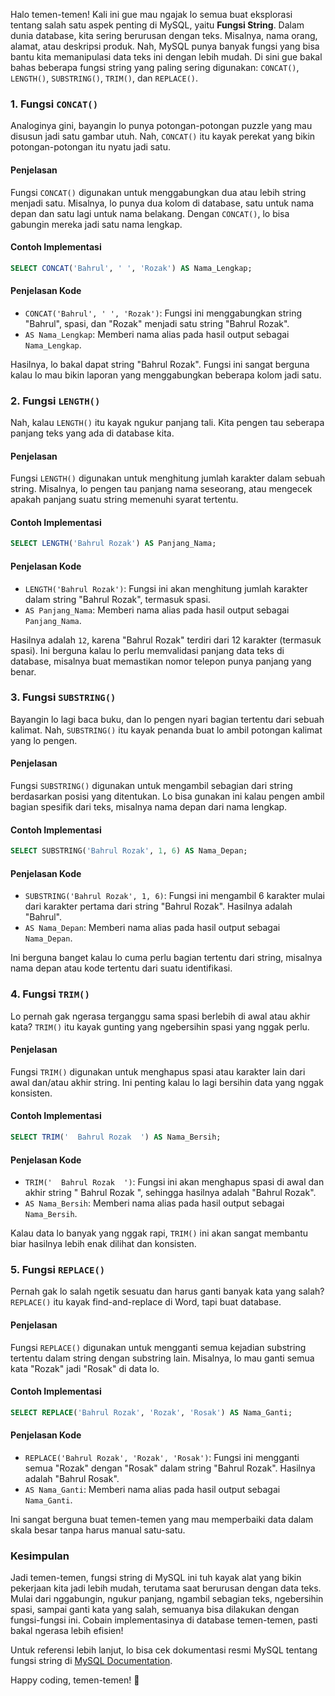 Halo temen-temen! Kali ini gue mau ngajak lo semua buat eksplorasi tentang salah satu aspek penting di MySQL, yaitu **Fungsi String**. Dalam dunia database, kita sering berurusan dengan teks. Misalnya, nama orang, alamat, atau deskripsi produk. Nah, MySQL punya banyak fungsi yang bisa bantu kita memanipulasi data teks ini dengan lebih mudah. Di sini gue bakal bahas beberapa fungsi string yang paling sering digunakan: `CONCAT()`, `LENGTH()`, `SUBSTRING()`, `TRIM()`, dan `REPLACE()`.

### 1. Fungsi `CONCAT()`

Analoginya gini, bayangin lo punya potongan-potongan puzzle yang mau disusun jadi satu gambar utuh. Nah, `CONCAT()` itu kayak perekat yang bikin potongan-potongan itu nyatu jadi satu.

#### Penjelasan
Fungsi `CONCAT()` digunakan untuk menggabungkan dua atau lebih string menjadi satu. Misalnya, lo punya dua kolom di database, satu untuk nama depan dan satu lagi untuk nama belakang. Dengan `CONCAT()`, lo bisa gabungin mereka jadi satu nama lengkap.

#### Contoh Implementasi

```sql
SELECT CONCAT('Bahrul', ' ', 'Rozak') AS Nama_Lengkap;
```

#### Penjelasan Kode
- `CONCAT('Bahrul', ' ', 'Rozak')`: Fungsi ini menggabungkan string "Bahrul", spasi, dan "Rozak" menjadi satu string "Bahrul Rozak".
- `AS Nama_Lengkap`: Memberi nama alias pada hasil output sebagai `Nama_Lengkap`.

Hasilnya, lo bakal dapat string "Bahrul Rozak". Fungsi ini sangat berguna kalau lo mau bikin laporan yang menggabungkan beberapa kolom jadi satu.

### 2. Fungsi `LENGTH()`

Nah, kalau `LENGTH()` itu kayak ngukur panjang tali. Kita pengen tau seberapa panjang teks yang ada di database kita.

#### Penjelasan
Fungsi `LENGTH()` digunakan untuk menghitung jumlah karakter dalam sebuah string. Misalnya, lo pengen tau panjang nama seseorang, atau mengecek apakah panjang suatu string memenuhi syarat tertentu.

#### Contoh Implementasi

```sql
SELECT LENGTH('Bahrul Rozak') AS Panjang_Nama;
```

#### Penjelasan Kode
- `LENGTH('Bahrul Rozak')`: Fungsi ini akan menghitung jumlah karakter dalam string "Bahrul Rozak", termasuk spasi.
- `AS Panjang_Nama`: Memberi nama alias pada hasil output sebagai `Panjang_Nama`.

Hasilnya adalah `12`, karena "Bahrul Rozak" terdiri dari 12 karakter (termasuk spasi). Ini berguna kalau lo perlu memvalidasi panjang data teks di database, misalnya buat memastikan nomor telepon punya panjang yang benar.

### 3. Fungsi `SUBSTRING()`

Bayangin lo lagi baca buku, dan lo pengen nyari bagian tertentu dari sebuah kalimat. Nah, `SUBSTRING()` itu kayak penanda buat lo ambil potongan kalimat yang lo pengen.

#### Penjelasan
Fungsi `SUBSTRING()` digunakan untuk mengambil sebagian dari string berdasarkan posisi yang ditentukan. Lo bisa gunakan ini kalau pengen ambil bagian spesifik dari teks, misalnya nama depan dari nama lengkap.

#### Contoh Implementasi

```sql
SELECT SUBSTRING('Bahrul Rozak', 1, 6) AS Nama_Depan;
```

#### Penjelasan Kode
- `SUBSTRING('Bahrul Rozak', 1, 6)`: Fungsi ini mengambil 6 karakter mulai dari karakter pertama dari string "Bahrul Rozak". Hasilnya adalah "Bahrul".
- `AS Nama_Depan`: Memberi nama alias pada hasil output sebagai `Nama_Depan`.

Ini berguna banget kalau lo cuma perlu bagian tertentu dari string, misalnya nama depan atau kode tertentu dari suatu identifikasi.

### 4. Fungsi `TRIM()`

Lo pernah gak ngerasa terganggu sama spasi berlebih di awal atau akhir kata? `TRIM()` itu kayak gunting yang ngebersihin spasi yang nggak perlu.

#### Penjelasan
Fungsi `TRIM()` digunakan untuk menghapus spasi atau karakter lain dari awal dan/atau akhir string. Ini penting kalau lo lagi bersihin data yang nggak konsisten.

#### Contoh Implementasi

```sql
SELECT TRIM('  Bahrul Rozak  ') AS Nama_Bersih;
```

#### Penjelasan Kode
- `TRIM('  Bahrul Rozak  ')`: Fungsi ini akan menghapus spasi di awal dan akhir string "  Bahrul Rozak  ", sehingga hasilnya adalah "Bahrul Rozak".
- `AS Nama_Bersih`: Memberi nama alias pada hasil output sebagai `Nama_Bersih`.

Kalau data lo banyak yang nggak rapi, `TRIM()` ini akan sangat membantu biar hasilnya lebih enak dilihat dan konsisten.

### 5. Fungsi `REPLACE()`

Pernah gak lo salah ngetik sesuatu dan harus ganti banyak kata yang salah? `REPLACE()` itu kayak find-and-replace di Word, tapi buat database.

#### Penjelasan
Fungsi `REPLACE()` digunakan untuk mengganti semua kejadian substring tertentu dalam string dengan substring lain. Misalnya, lo mau ganti semua kata "Rozak" jadi "Rosak" di data lo.

#### Contoh Implementasi

```sql
SELECT REPLACE('Bahrul Rozak', 'Rozak', 'Rosak') AS Nama_Ganti;
```

#### Penjelasan Kode
- `REPLACE('Bahrul Rozak', 'Rozak', 'Rosak')`: Fungsi ini mengganti semua "Rozak" dengan "Rosak" dalam string "Bahrul Rozak". Hasilnya adalah "Bahrul Rosak".
- `AS Nama_Ganti`: Memberi nama alias pada hasil output sebagai `Nama_Ganti`.

Ini sangat berguna buat temen-temen yang mau memperbaiki data dalam skala besar tanpa harus manual satu-satu.

### Kesimpulan

Jadi temen-temen, fungsi string di MySQL ini tuh kayak alat yang bikin pekerjaan kita jadi lebih mudah, terutama saat berurusan dengan data teks. Mulai dari nggabungin, ngukur panjang, ngambil sebagian teks, ngebersihin spasi, sampai ganti kata yang salah, semuanya bisa dilakukan dengan fungsi-fungsi ini. Cobain implementasinya di database temen-temen, pasti bakal ngerasa lebih efisien!

Untuk referensi lebih lanjut, lo bisa cek dokumentasi resmi MySQL tentang fungsi string di [MySQL Documentation](https://dev.mysql.com/doc/refman/8.0/en/string-functions.html).

Happy coding, temen-temen! 🎉
